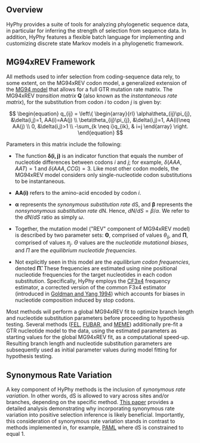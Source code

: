 <!--------------------------------------------------------------------------------------->

## Overview

HyPhy provides a suite of tools for analyzing phylogenetic sequence data, in particular for inferring the strength of selection from sequence data. In addition, HyPhy features a flexible batch language for implementing and customizing discrete state Markov models in a phylogenetic framework.

<!--------------------------------------------------------------------------------------->

## MG94xREV Framework

All methods used to infer selection from coding-sequence data rely, to some extent, on the MG94xREV codon model, a generalized extension of the [MG94 model](https://www.ncbi.nlm.nih.gov/pubmed/7968485/) that allows for a full GTR mutation rate matrix. The MG94xREV _transition matrix_ **Q** (also known as the _instantaneous rate matrix_), for the substitution from codon $i$ to codon $j$ is given by:

$$
\begin{equation}
q_{ij} = \left\{
\begin{array}{rl}
\alpha\theta_{ij}\pi_{j},         &\delta(i,j)=1, AA(i)=AA(j)     \\
\beta\theta_{ij}\pi_{j},          &\delta(i,j)=1, AA(i)\neq AA(j) \\
0,                                 &\delta(i,j)>1                  \\
-\sum_{k \neq i}q_{ik},            & i=j
\end{array} \right.
\end{equation}
$$

Parameters in this matrix include the following:

- The function $\boldsymbol{\delta(i,j)}$ is an indicator function that equals the number of nucleotide differences between codons $i$ and $j$; for example, $\delta(AAA,AAT) = 1$ and $\delta(AAA,CCG) = 3$. Like most other codon models, the MG94xREV model considers only single-nucleotide codon substitutions to be instantaneous.

- $\boldsymbol{AA(i)}$ refers to the amino-acid encoded by codon $i$.

- $\boldsymbol{\alpha}$ represents the _synonymous substitution rate_ dS, and $\boldsymbol{\beta}$ represents the _nonsynonymous substitution rate_ dN. Hence, $dN/dS = \beta/\alpha$. We refer to the $dN/dS$ ratio as simply $\omega$.

- Together, the mutation model ("REV" component of MG94xREV model) is described by two parameter sets: $\boldsymbol{\Theta}$, comprised of values $\theta_{ij}$, and $\boldsymbol{\Pi}$, comprised of values $\pi_{j}$. $\Theta$ values are the _nucleotide mutational biases_, and $\Pi$ are the _equilibrium nucleotide frequencies_.
- Not explicitly seen in this model are the _equilibrium codon frequencies_, denoted $\boldsymbol{\hat{\Pi}}$. These frequencies are estimated using nine positional nucleotide frequencies for the target nucleotides in each codon substitution. Specifically, HyPhy employs the [CF3x4](http://dx.doi.org/10.1371/journal.pone.0011230) frequency estimator, a corrected version of the common F3x4 estimator (introduced in [Goldman and Yang 1994](https://www.ncbi.nlm.nih.gov/pubmed/7968486)) which accounts for biases in nucleotide composition induced by stop codons.

Most methods <!--(except FADE, which does not use codon data)--> will perform a global MG94xREV fit to optimize branch length and nucleotide substitution parameters before proceeding to hypothesis testing. Several methods ([FEL](./selection-methods/#fel), [FUBAR](./selection-methods/#fubar), and [MEME](./selection-methods/#meme)) additionally pre-fit a GTR nucleotide model to the data, using the estimated parameters as starting values for the global MG94xREV fit, as a computational speed-up. Resulting branch length and nucleotide substitution parameters are subsequently used as initial parameter values during model fitting for hypothesis testing.

<!--------------------------------------------------------------------------------------->

## Synonymous Rate Variation

A key component of HyPhy methods is the inclusion of _synonymous rate variation_. In other words, dS is allowed to vary across sites and/or branches, depending on the specific method. [This paper](https://doi.org/10.1093/molbev/msi232) provides a detailed analysis demonstrating why incorporating synonymous rate variation into positive selection inference is likely beneficial. Importantly, this consideration of synonymous rate variation stands in contrast to methods implemented in, for example, [PAML](https://doi.org/10.1093/molbev/msm088) where dS is constrained to equal 1.
